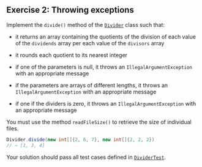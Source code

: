## Exercise 2: Throwing exceptions

Implement the `divide()` method of the [`Divider`](Divider.java) class such that:

- it returns an array containing the quotients of the division of each value of the `dividends` array per each value of the `divisors` array 
      
- it rounds each quotient to its nearest integer

- if one of the parameters is null, it throws an `IllegalArgumentException` with an appropriate message

- if the parameters are arrays of different lengths, it throws an `IllegalArgumentException` with an appropriate message  

- if one if the dividers is zero, it throws an `IllegalArgumentException` with an appropriate message

You must use the method `readFileSize()` to retrieve the size of individual files.

```java
Divider.divide(new int[]{2, 6, 7}, new int[]{2, 2, 2})
// → [1, 3, 4]
```

Your solution should pass all test cases defined in  [`DividerTest`](../../../test/java/ex2/DividerTest.java).
